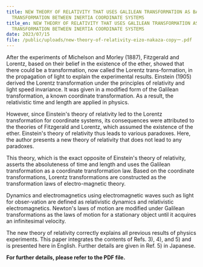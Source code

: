 ```yaml
---
title: NEW THEORY OF RELATIVITY THAT USES GALILEAN TRANSFORMATION AS BASIS OF
  TRANSFORMATION BETWEEN INERTIA COORDINATE SYSTEMS
title_en: NEW THEORY OF RELATIVITY THAT USES GALILEAN TRANSFORMATION AS BASIS OF
  TRANSFORMATION BETWEEN INERTIA COORDINATE SYSTEMS
date: 2023/07/15
file: /public/uploads/new-theory-of-relativity-eizo-nakaza-copyー.pdf
---
```

After the experiments of Michelson and Morley (1887), Fitzgerald and Lorentz, based on their belief in the existence of the ether, showed that there could be a transformation, now called the Lorentz trans-formation, in the propagation of light to explain the experimental results. Einstein (1905) derived the Lorentz transformation under the principles of relativity and light speed invariance. It was given in a modified form of the Galilean transformation, a known coordinate transformation. As a result, the relativistic time and length are applied in physics. 

However, since Einstein's theory of relativity led to the Lorentz transformation for coordinate systems, its consequences were attributed to the theories of Fitzgerald and Lorentz, which assumed the existence of the ether. Einstein's theory of relativity thus leads to various paradoxes. Here, the author presents a new theory of relativity that does not lead to any paradoxes. 

This theory, which is the exact opposite of Einstein's theory of relativity, asserts the absoluteness of time and length and uses the Galilean transformation as a coordinate transformation law. Based on the coordinate transformations, Lorentz transformations are constructed as the transformation laws of electro-magnetic theory. 

Dynamics and electromagnetics using electromagnetic waves such as light for obser-vation are defined as relativistic dynamics and relativistic electromagnetics. Newton's laws of motion are modified under Galilean transformations as the laws of motion for a stationary object until it acquires an infinitesimal velocity. 

The new theory of relativity correctly explains all previous results of physics experiments. This paper integrates the contents of Refs. 3), 4), and 5) and is presented here in English. Further details are given in Ref. 5) in Japanese.

**For further details, please refer to the PDF file.**
